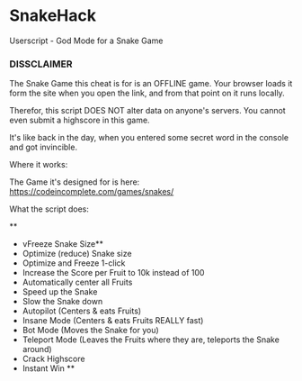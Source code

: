 # SnakeHack
Userscript - God Mode for a Snake Game

### DISSCLAIMER ###

The Snake Game this cheat is for is an OFFLINE game. Your browser loads it form the site when you open the link, and from that point on it runs locally.

Therefor, this script DOES NOT alter data on anyone's servers. You cannot even submit a highscore in this game.

It's like back in the day, when you entered some secret word in the console and got invincible. 


Where it works:

The Game it's designed for is here:
https://codeincomplete.com/games/snakes/

What the script does:

**
- vFreeze Snake Size**
- Optimize (reduce) Snake size
- Optimize and Freeze 1-click
- Increase the Score per Fruit to 10k instead of 100
- Automatically center all Fruits
- Speed up the Snake
- Slow the Snake down
- Autopilot (Centers & eats Fruits)
- Insane Mode (Centers & eats Fruits REALLY fast)
- Bot Mode (Moves the Snake for you)
- Teleport Mode (Leaves the Fruits where they are, teleports the Snake around)
- Crack Highscore
- Instant Win
**
